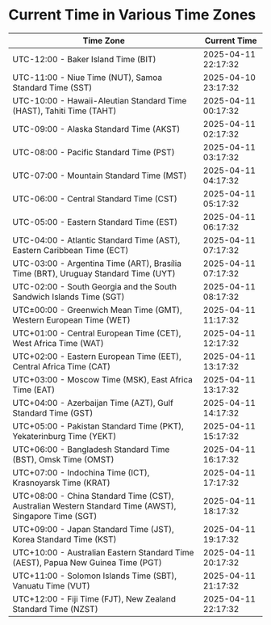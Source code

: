 # Current Time in Various Time Zones

| Time Zone | Current Time |
|-----------|--------------|
| UTC-12:00 - Baker Island Time (BIT) | 2025-04-11 22:17:32 |
| UTC-11:00 - Niue Time (NUT), Samoa Standard Time (SST) | 2025-04-10 23:17:32 |
| UTC-10:00 - Hawaii-Aleutian Standard Time (HAST), Tahiti Time (TAHT) | 2025-04-11 00:17:32 |
| UTC-09:00 - Alaska Standard Time (AKST) | 2025-04-11 02:17:32 |
| UTC-08:00 - Pacific Standard Time (PST) | 2025-04-11 03:17:32 |
| UTC-07:00 - Mountain Standard Time (MST) | 2025-04-11 04:17:32 |
| UTC-06:00 - Central Standard Time (CST) | 2025-04-11 05:17:32 |
| UTC-05:00 - Eastern Standard Time (EST) | 2025-04-11 06:17:32 |
| UTC-04:00 - Atlantic Standard Time (AST), Eastern Caribbean Time (ECT) | 2025-04-11 07:17:32 |
| UTC-03:00 - Argentina Time (ART), Brasília Time (BRT), Uruguay Standard Time (UYT) | 2025-04-11 07:17:32 |
| UTC-02:00 - South Georgia and the South Sandwich Islands Time (SGT) | 2025-04-11 08:17:32 |
| UTC±00:00 - Greenwich Mean Time (GMT), Western European Time (WET) | 2025-04-11 11:17:32 |
| UTC+01:00 - Central European Time (CET), West Africa Time (WAT) | 2025-04-11 12:17:32 |
| UTC+02:00 - Eastern European Time (EET), Central Africa Time (CAT) | 2025-04-11 13:17:32 |
| UTC+03:00 - Moscow Time (MSK), East Africa Time (EAT) | 2025-04-11 13:17:32 |
| UTC+04:00 - Azerbaijan Time (AZT), Gulf Standard Time (GST) | 2025-04-11 14:17:32 |
| UTC+05:00 - Pakistan Standard Time (PKT), Yekaterinburg Time (YEKT) | 2025-04-11 15:17:32 |
| UTC+06:00 - Bangladesh Standard Time (BST), Omsk Time (OMST) | 2025-04-11 16:17:32 |
| UTC+07:00 - Indochina Time (ICT), Krasnoyarsk Time (KRAT) | 2025-04-11 17:17:32 |
| UTC+08:00 - China Standard Time (CST), Australian Western Standard Time (AWST), Singapore Time (SGT) | 2025-04-11 18:17:32 |
| UTC+09:00 - Japan Standard Time (JST), Korea Standard Time (KST) | 2025-04-11 19:17:32 |
| UTC+10:00 - Australian Eastern Standard Time (AEST), Papua New Guinea Time (PGT) | 2025-04-11 20:17:32 |
| UTC+11:00 - Solomon Islands Time (SBT), Vanuatu Time (VUT) | 2025-04-11 21:17:32 |
| UTC+12:00 - Fiji Time (FJT), New Zealand Standard Time (NZST) | 2025-04-11 22:17:32 |

